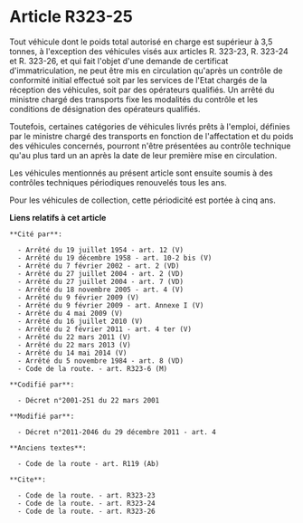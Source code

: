 # Article R323-25

Tout véhicule dont le poids total autorisé en charge est supérieur à 3,5 tonnes, à l'exception des véhicules visés aux
articles R. 323-23, R. 323-24 et R. 323-26, et qui fait l'objet d'une demande de certificat d'immatriculation, ne peut être
mis en circulation qu'après un contrôle de conformité initial effectué soit par les services de l'Etat chargés de la
réception des véhicules, soit par des opérateurs qualifiés. Un arrêté du ministre chargé des transports fixe les modalités du
contrôle et les conditions de désignation des opérateurs qualifiés.

Toutefois, certaines catégories de véhicules livrés prêts à l'emploi, définies par le ministre chargé des transports en
fonction de l'affectation et du poids des véhicules concernés, pourront n'être présentées au contrôle technique qu'au plus
tard un an après la date de leur première mise en circulation.

Les véhicules mentionnés au présent article sont ensuite soumis à des contrôles techniques périodiques renouvelés tous les
ans.

Pour les véhicules de collection, cette périodicité est portée à cinq ans.

**Liens relatifs à cet article**

	**Cité par**:

	  - Arrêté du 19 juillet 1954 - art. 12 (V)
	  - Arrêté du 19 décembre 1958 - art. 10-2 bis (V)
	  - Arrêté du 7 février 2002 - art. 2 (VD)
	  - Arrêté du 27 juillet 2004 - art. 2 (VD)
	  - Arrêté du 27 juillet 2004 - art. 7 (VD)
	  - Arrêté du 18 novembre 2005 - art. 4 (V)
	  - Arrêté du 9 février 2009 (V)
	  - Arrêté du 9 février 2009 - art. Annexe I (V)
	  - Arrêté du 4 mai 2009 (V)
	  - Arrêté du 16 juillet 2010 (V)
	  - Arrêté du 2 février 2011 - art. 4 ter (V)
	  - Arrêté du 22 mars 2011 (V)
	  - Arrêté du 22 mars 2013 (V)
	  - Arrêté du 14 mai 2014 (V)
	  - Arrêté du 5 novembre 1984 - art. 8 (VD)
	  - Code de la route. - art. R323-6 (M)

	**Codifié par**:

	  - Décret n°2001-251 du 22 mars 2001

	**Modifié par**:

	  - Décret n°2011-2046 du 29 décembre 2011 - art. 4

	**Anciens textes**:

	  - Code de la route - art. R119 (Ab)

	**Cite**:

	  - Code de la route. - art. R323-23
	  - Code de la route. - art. R323-24
	  - Code de la route. - art. R323-26
